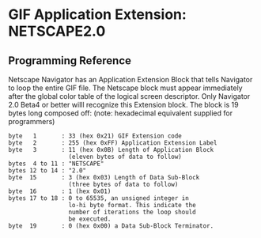 # GIF Application Extension: NETSCAPE2.0

## Programming Reference

Netscape Navigator has an Application Extension Block that tells Navigator to loop the entire GIF file. The Netscape block must appear immediately after the global color table of the logical screen descriptor. Only Navigator 2.0 Beta4 or better willl recognize this Extension block. The block is 19 bytes long composed off: (note: hexadecimal equivalent supplied for programmers)

    byte   1       : 33 (hex 0x21) GIF Extension code
    byte   2       : 255 (hex 0xFF) Application Extension Label
    byte   3       : 11 (hex 0x0B) Length of Application Block
                     (eleven bytes of data to follow)
    bytes  4 to 11 : "NETSCAPE"
    bytes 12 to 14 : "2.0"
    byte  15       : 3 (hex 0x03) Length of Data Sub-Block
                     (three bytes of data to follow)
    byte  16       : 1 (hex 0x01)
    bytes 17 to 18 : 0 to 65535, an unsigned integer in
                     lo-hi byte format. This indicate the
                     number of iterations the loop should
                     be executed.
    byte  19       : 0 (hex 0x00) a Data Sub-Block Terminator.
